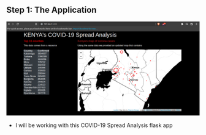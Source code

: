 ## Step 1: The Application
![ScreenShot](screenshots/landing-page.png)
 - I will be working with this COVID-19 Spread Analysis flask app 
 
